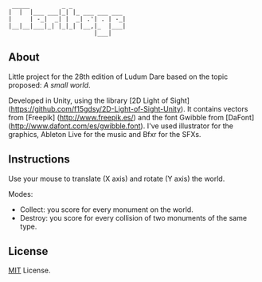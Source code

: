      _____         _ _
    |  |  |___ ___|_| |_ ___ ___ ___
    |     | -_|  _| |  _| .'| . | -_|
    |__|__|___|_| |_|_| |__,|_  |___|
                            |___|

## About

Little project for the 28th edition of Ludum Dare based on the topic proposed: *A small world*.

Developed in Unity, using the library [2D Light of Sight] (https://github.com/f15gdsy/2D-Light-of-Sight-Unity). It contains vectors from [Freepik] (http://www.freepik.es/) and the font Gwibble from [DaFont] (http://www.dafont.com/es/gwibble.font). I've used illustrator for the graphics, Ableton Live for the music and Bfxr for the SFXs.

## Instructions

Use your mouse to translate (X axis) and rotate (Y axis) the world.

Modes:
- Collect: you score for every monument on the world.
- Destroy: you score for every collision of two monuments of the same type.

## License

[MIT](https://www.google.com) License.